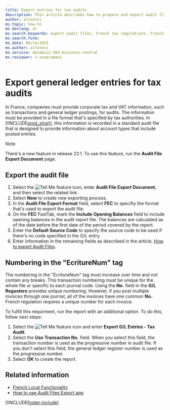 ```yaml
---
title: Export entries for tax audits
description: This article describes how to prepare and export audit files to comply with the specified tax regulations in France.
author: altotovi
ms.topic: how-to
ms.devlang: al
ms.search.keywords: export audit files, French tax regulations, French version, tax audits
ms.search.form: 
ms.date: 04/14/2025
ms.author: altotovi
ms.service: dynamics-365-business-central
ms.reviewer: v-soumramani
---
```


# Export general ledger entries for tax audits

In France, companies must provide corporate tax and VAT information, such as transactions and general ledger postings, for audits. The information must be provided in a file format that's specified by tax authorities. In [!INCLUDE[prod_short](../../includes/prod_short.md)], this information is recorded in a standard audit file that is designed to provide information about account types that include posted entries.

> [!NOTE]
> There's a new feature in release 22.1. To use this feature, run the **Audit File Export Document** page.

## Export the audit file

1. Select the ![Tell Me feature](../../media/ui-search/search_small.png "Tell me what you want to do") icon, enter **Audit File Export Document**, and then select the related link.
1. Select **New** to create new exporting process.
1. In the **Audit File Export Format** field, select **FEC** to specifiy the format that's used to export the audit file.  
1. On the **FEC** FastTab, mark the **Include Opening Balances** field to include opening balances in the audit report file. The balances are calculated as of the date before the first date of the period covered by the report.
1. Enter the **Default Source Code** to specify the source code to be used if there's no code specified in the G/L entry.
1. Enter information in the remaining fields as described in the article, [How to export Audit Files](../../finance-how-to-export-audit-files.md).

## Numbering in the "EcritureNum" tag

The numbering in the "EcritureNum" tag must increase over time and not contain any breaks. This transaction numbering must be unique for the whole file or specific to each journal code. Using the **No.** field in the **G/L Regusters** provides unique numbering. However, if you post multiple invoices through one journal, all of the invoices have one common **No.**. French regulation requires a unique number for each invoice.  

To fulfill this requirment, run the report with an additional option. To do this, follow next steps:  

1. Select the ![Tell Me feature](../../media/ui-search/search_small.png "Tell me what you want to do") icon and enter **Export G/L Entries - Tax Audit**.
1. Select the **Use Transaction No.** field. When you select this field, the transaction number is used as the progressive number in audit file. If you don't select this field, the general ledger register number is used as the progressive number.
1. Select **OK** to create the report.  

## Related information

- [French Local Functionality](france-local-functionality.md)
- [How to use Audit Files Export app](../../finance-how-to-export-audit-files.md)

[!INCLUDE[footer-include](../../includes/footer-banner.md)]
